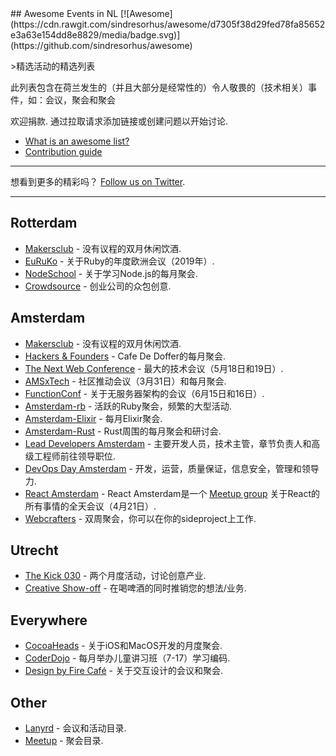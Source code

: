 <div class="github-widget" data-repo="awkward/awesome-netherlands-events"></div>
<script async src="https://pagead2.googlesyndication.com/pagead/js/adsbygoogle.js"></script><ins class="adsbygoogle" style="display:block" data-ad-client="ca-pub-6890694312814945" data-ad-slot="5473692530" data-ad-format="auto"  data-full-width-responsive="true"></ins>
## Awesome Events in NL [![Awesome](https://cdn.rawgit.com/sindresorhus/awesome/d7305f38d29fed78fa85652e3a63e154dd8e8829/media/badge.svg)](https://github.com/sindresorhus/awesome)

&gt;精选活动的精选列表 

此列表包含在荷兰发生的（并且大部分是经常性的）令人敬畏的（技术相关）事件，如：会议，聚会和聚会  

 欢迎捐款.  通过拉取请求添加链接或创建问题以开始讨论.
- [What is an awesome list?](https://github.com/sindresorhus/awesome)
- [Contribution guide](https://github.com/awkward/awesome-netherlands-events/blob/master/contributing.md)

---

想看到更多的精彩吗？ [Follow us on Twitter](https://twitter.com/madeawkward).


---

## Rotterdam
- [Makersclub](http://makersclubrdam.com/) - 没有议程的双月休闲饮酒.
- [EuRuKo](https://euruko2018.org/) - 关于Ruby的年度欧洲会议（2019年）.
- [NodeSchool](http://www.meetup.com/nodeschool-rotterdam/) - 关于学习Node.js的每月聚会.
- [Crowdsource](http://rdamsenieuwe.nl/thema/crowd-force) - 创业公司的众包创意.

## Amsterdam
- [Makersclub](http://makersclubams.com/) - 没有议程的双月休闲饮酒.
- [Hackers & Founders](https://www.meetup.com/Hackers-and-Founders-Amsterdam-NL/) -  Cafe De Doffer的每月聚会.
- [The Next Web Conference](https://thenextweb.com/conference) - 最大的技术会议（5月18日和19日）.
- [AMSxTech](http://amsxtech.com/) - 社区推动会议（3月31日）和每月聚会.
- [FunctionConf](https://functionconf.io/) - 关于无服务器架构的会议（6月15日和16日）.
- [Amsterdam-rb](https://www.meetup.com/amsterdam-rb/) - 活跃的Ruby聚会，频繁的大型活动.
- [Amsterdam-Elixir](https://www.meetup.com/Amsterdam-Elixir) - 每月Elixir聚会.
- [Amsterdam-Rust](https://www.meetup.com/Rust-Amsterdam) -  Rust周围的每月聚会和研讨会.
- [Lead Developers Amsterdam](https://www.meetup.com/Lead-Developers-Amsterdam) - 主要开发人员，技术主管，章节负责人和高级工程师前往领导职位. 
- [DevOps Day Amsterdam](https://www.devopsdays.org/events/2019-amsterdam/welcome/) - 开发，运营，质量保证，信息安全，管理和领导力.
- [React Amsterdam](https://react.amsterdam) -  React Amsterdam是一个 [Meetup group](https://www.meetup.com/React-Amsterdam/) 关于React的所有事情的全天会议（4月21日）.
- [Webcrafters](https://webcrafters.xyz) - 双周聚会，你可以在你的sideproject上工作.

## Utrecht
- [The Kick 030](http://www.thekick030.nl) - 两个月度活动，讨论创意产业.
- [Creative Show-off](http://creativeshowoff.nl) - 在喝啤酒的同时推销您的想法/业务.

## Everywhere
- [CocoaHeads](https://www.meetup.com/CocoaHeadsNL/) - 关于iOS和MacOS开发的月度聚会.
- [CoderDojo](https://coderdojo.nl) - 每月举办儿童讲习班（7-17）学习编码.
- [Design by Fire Café](https://www.designbyfire.nl) - 关于交互设计的会议和聚会.

## Other
- [Lanyrd](http://lanyrd.com/places/netherlands/) - 会议和活动目录.
- [Meetup](https://www.meetup.com/find/?allMeetups=false&keywords=tech&radius=100&userFreeform=netherlands&gcResults=Netherlands%3ANL%3Anull%3Anull%3Anull%3Anull%3Anull%3A52.132633%3A5.2912659999999505&change=yes&sort=member_count) - 聚会目录.
